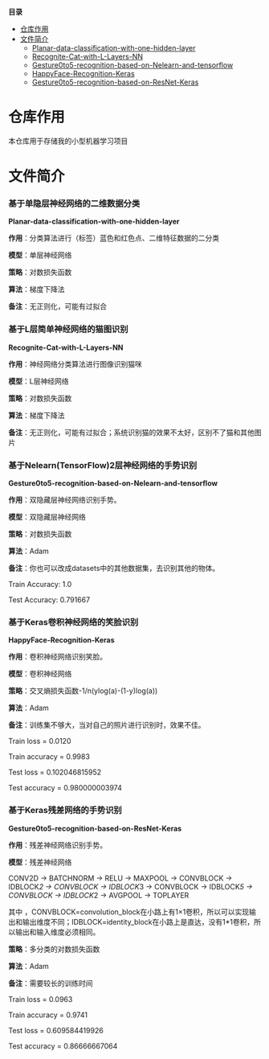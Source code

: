**目录**

* [仓库作用](#仓库作用)
* [文件简介](#文件简介)
	* [Planar-data-classification-with-one-hidden-layer](#基于单隐层神经网络的二维数据分类)
	* [Recognite-Cat-with-L-Layers-NN](#基于L层简单神经网络的猫图识别)
	* [Gesture0to5-recognition-based-on-Nelearn-and-tensorflow](#基于Nelearn2层神经网络的手势识别)
	* [HappyFace-Recognition-Keras](#基于Keras卷积神经网络的笑脸识别)
	* [Gesture0to5-recognition-based-on-ResNet-Keras](#基于Keras残差网络的手势识别)


# 仓库作用
本仓库用于存储我的小型机器学习项目

# 文件简介
### 基于单隐层神经网络的二维数据分类
**Planar-data-classification-with-one-hidden-layer**

**作用**：分类算法进行（标签）蓝色和红色点、二维特征数据的二分类

**模型**：单层神经网络

**策略**：对数损失函数

**算法**：梯度下降法

**备注**：无正则化，可能有过拟合

### 基于L层简单神经网络的猫图识别
**Recognite-Cat-with-L-Layers-NN**

**作用**：神经网络分类算法进行图像识别猫咪

**模型**：L层神经网络

**策略**：对数损失函数

**算法**：梯度下降法

**备注**：无正则化，可能有过拟合；系统识别猫的效果不太好，区别不了猫和其他图片

### 基于Nelearn(TensorFlow)2层神经网络的手势识别
**Gesture0to5-recognition-based-on-Nelearn-and-tensorflow**

**作用**：双隐藏层神经网络识别手势。

**模型**：双隐藏层神经网络

**策略**：对数损失函数

**算法**：Adam

**备注**：你也可以改成datasets中的其他数据集，去识别其他的物体。

Train Accuracy: 1.0

Test Accuracy: 0.791667

### 基于Keras卷积神经网络的笑脸识别
**HappyFace-Recognition-Keras**

**作用**：卷积神经网络识别笑脸。

**模型**：卷积神经网络

**策略**：交叉熵损失函数-1/n(ylog(a)-(1-y)log(a))

**算法**：Adam

**备注**：训练集不够大，当对自己的照片进行识别时，效果不佳。

Train loss =  0.0120

Train accuracy =  0.9983

Test  loss =  0.102046815952

Test accuracy =  0.980000003974

### 基于Keras残差网络的手势识别
**Gesture0to5-recognition-based-on-ResNet-Keras**

**作用**：残差神经网络识别手势。

**模型**：残差神经网络

CONV2D -> BATCHNORM -> RELU -> MAXPOOL -> CONVBLOCK -> IDBLOCK*2 -> CONVBLOCK -> IDBLOCK*3  -> CONVBLOCK -> IDBLOCK*5 -> CONVBLOCK -> IDBLOCK*2 -> AVGPOOL -> TOPLAYER

其中 ，CONVBLOCK=convolution_block在小路上有1×1卷积，所以可以实现输出和输出维度不同；IDBLOCK=identity_block在小路上是直达，没有1*1卷积，所以输出和输入维度必须相同。

**策略**：多分类的对数损失函数

**算法**：Adam

**备注**：需要较长的训练时间

Train loss =  0.0963 

Train accuracy =  0.9741

Test  loss =  0.609584419926

Test accuracy =  0.86666667064







